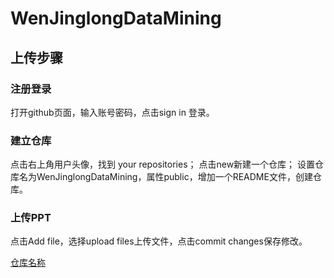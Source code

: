 # WenJinglongDataMining
## 上传步骤
### 注册登录
打开github页面，输入账号密码，点击sign in 登录。
### 建立仓库
点击右上角用户头像，找到 your repositories；
点击new新建一个仓库；
设置仓库名为WenJinglongDataMining，属性public，增加一个README文件，创建仓库。
### 上传PPT
点击Add file，选择upload files上传文件，点击commit changes保存修改。

[仓库名称](./)
